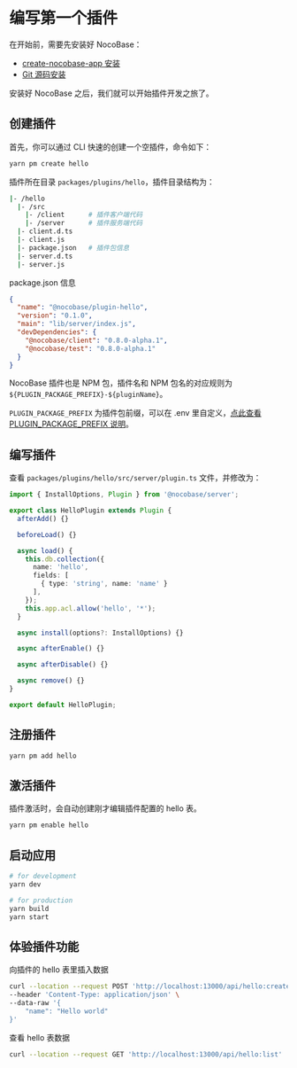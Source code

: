 # 编写第一个插件

在开始前，需要先安装好 NocoBase：

- [create-nocobase-app 安装](/welcome/getting-started/installation/create-nocobase-app)
- [Git 源码安装](/welcome/getting-started/installation/git-clone)

安装好 NocoBase 之后，我们就可以开始插件开发之旅了。

## 创建插件

首先，你可以通过 CLI 快速的创建一个空插件，命令如下：

```bash
yarn pm create hello
```

插件所在目录 `packages/plugins/hello`，插件目录结构为：

```bash
|- /hello
  |- /src
    |- /client      # 插件客户端代码
    |- /server      # 插件服务端代码
  |- client.d.ts
  |- client.js
  |- package.json   # 插件包信息
  |- server.d.ts
  |- server.js
```

package.json 信息

```json
{
  "name": "@nocobase/plugin-hello",
  "version": "0.1.0",
  "main": "lib/server/index.js",
  "devDependencies": {
    "@nocobase/client": "0.8.0-alpha.1",
    "@nocobase/test": "0.8.0-alpha.1"
  }
}
```

NocoBase 插件也是 NPM 包，插件名和 NPM 包名的对应规则为 `${PLUGIN_PACKAGE_PREFIX}-${pluginName}`。

`PLUGIN_PACKAGE_PREFIX` 为插件包前缀，可以在 .env 里自定义，[点此查看 PLUGIN_PACKAGE_PREFIX 说明](/api/env#plugin_package_prefix)。

## 编写插件

查看 `packages/plugins/hello/src/server/plugin.ts` 文件，并修改为：

```ts
import { InstallOptions, Plugin } from '@nocobase/server';

export class HelloPlugin extends Plugin {
  afterAdd() {}

  beforeLoad() {}

  async load() {
    this.db.collection({
      name: 'hello',
      fields: [
        { type: 'string', name: 'name' }
      ],
    });
    this.app.acl.allow('hello', '*');
  }

  async install(options?: InstallOptions) {}

  async afterEnable() {}

  async afterDisable() {}

  async remove() {}
}

export default HelloPlugin;
```

## 注册插件

```bash
yarn pm add hello
```

## 激活插件

插件激活时，会自动创建刚才编辑插件配置的 hello 表。

```bash
yarn pm enable hello
```

## 启动应用

```bash
# for development
yarn dev

# for production
yarn build
yarn start
```

## 体验插件功能

向插件的 hello 表里插入数据

```bash
curl --location --request POST 'http://localhost:13000/api/hello:create' \
--header 'Content-Type: application/json' \
--data-raw '{
    "name": "Hello world"
}'
```

查看 hello 表数据

```bash
curl --location --request GET 'http://localhost:13000/api/hello:list'
```
